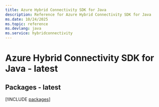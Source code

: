 ```yaml
---
title: Azure Hybrid Connectivity SDK for Java
description: Reference for Azure Hybrid Connectivity SDK for Java
ms.date: 10/24/2025
ms.topic: reference
ms.devlang: java
ms.service: hybridconnectivity
---
```

# Azure Hybrid Connectivity SDK for Java - latest
## Packages - latest
[!INCLUDE [packages](hybrid-connectivity-index.md)]